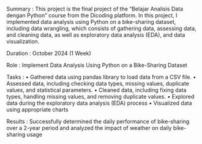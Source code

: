 Summary : 
This project is the final project of the “Belajar Analisis Data dengan Python” course from the Dicoding platform. In this project, I implemented data analysis using Python on a bike-sharing dataset, including data wrangling, which consists of gathering data, assessing data, and cleaning data, as well as exploratory data analysis (EDA), and data visualization.

Duration : October 2024 (1 Week)

Role : Implement Data Analysis Using Python on a Bike-Sharing Dataset

Tasks :
•	Gathered data using pandas library to load data from a CSV file.
•	Assessed data, including checking data types, missing values, duplicate values, and statistical parameters.
•	Cleaned data, including fixing data types, handling missing values, and removing duplicate values.
•	Explored data during the exploratory data analysis (EDA) process
•	Visualized data using appropriate charts

Results :
Successfully determined the daily performance of bike-sharing over a 2-year period and analyzed the impact of weather on daily bike-sharing usage

